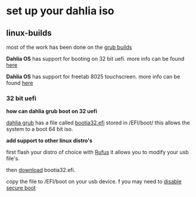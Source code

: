 # set up your dahlia iso

## linux-builds

most of the work has been done on the [grub builds](https://github.com/HexaOneOfficial/dahliaos)

**Dahlia OS** has support for booting on 32 bit uefi. more info can be found [here](https://github.com/HexaOneOfficial/documentation/blob/master/hardware/Modecom/Freetab/8025/32_uefi.md)

**Dahlia OS** has support for freetab 8025 touchscreen. more info can be found [here](https:)

### 32 bit uefi

**how can dahlia grub boot on 32 uefi**

[dahlia grub](https://github.com/HexaOneOfficial/dahliaos) has a file called [bootia32.efi](https://github.com/HexaOneOfficial/dahliaos/blob/master/BOOT/bootia32.efi) stored in /EFI/boot/ this allows the system to a boot 64 bit iso.

**add support to other linux distro's**

first flash your distro of choice with [Rufus](https://rufus.ie/) it allows you to modify your usb file's.

then [download](https://github.com/HexaOneOfficial/dahliaos/blob/master/BOOT/bootia32.efi?raw=true) bootia32.efi.

copy the file to /EFI/boot on your usb device. **!** you may need to [disable secure boot](https://github.com/HexaOneOfficial/documentation/blob/master/assets/secure-boot/Disable-Secure-Boot.md)
